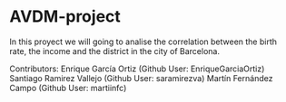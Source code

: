 # AVDM-project
In this proyect we will going to analise the correlation between the birth rate, the income and the district in the city of Barcelona.

Contributors:
Enrique García Ortiz (Github User: EnriqueGarciaOrtiz)
Santiago Ramirez Vallejo (Github User: saramirezva)
Martín Fernández Campo (Github User: martiinfc)
